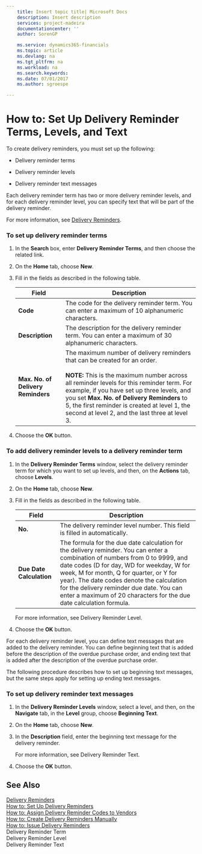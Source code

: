 ```yaml
---
    title: Insert topic title| Microsoft Docs
    description: Insert description
    services: project-madeira
    documentationcenter: ''
    author: SorenGP

    ms.service: dynamics365-financials
    ms.topic: article
    ms.devlang: na
    ms.tgt_pltfrm: na
    ms.workload: na
    ms.search.keywords:
    ms.date: 07/01/2017
    ms.author: sgroespe

---
```

# How to: Set Up Delivery Reminder Terms, Levels, and Text
To create delivery reminders, you must set up the following:  
  
-   Delivery reminder terms  
  
-   Delivery reminder levels  
  
-   Delivery reminder text messages  
  
 Each delivery reminder term has two or more delivery reminder levels, and for each delivery reminder level, you can specify text that will be part of the delivery reminder.  
  
 For more information, see [Delivery Reminders](delivery-reminders.md).  
  
### To set up delivery reminder terms  
  
1.  In the **Search** box, enter **Delivery Reminder Terms**, and then choose the related link.  
  
2.  On the **Home** tab, choose **New**.  
  
3.  Fill in the fields as described in the following table.  
  
    |Field|Description|  
    |---------------------------------|---------------------------------------|  
    |**Code**|The code for the delivery reminder term. You can enter a maximum of 10 alphanumeric characters.|  
    |**Description**|The description for the delivery reminder term. You can enter a maximum of 30 alphanumeric characters.|  
    |**Max. No. of Delivery Reminders**|The maximum number of delivery reminders that can be created for an order.<br /><br /> **NOTE:** This is the maximum number across all reminder levels for this reminder term. For example, if you have set up three levels, and you set **Max. No. of Delivery Reminders** to 5, the first reminder is created at level 1, the second at level 2, and the last three at level 3.|  
  
4.  Choose the **OK** button.  
  
### To add delivery reminder levels to a delivery reminder term  
  
1.  In the **Delivery Reminder Terms** window, select the delivery reminder term for which you want to set up levels, and then, on the **Actions** tab, choose **Levels**.  
  
2.  On the **Home** tab, choose **New**.  
  
3.  Fill in the fields as described in the following table.  
  
    |Field|Description|  
    |---------------------------------|---------------------------------------|  
    |**No.**|The delivery reminder level number. This field is filled in automatically.|  
    |**Due Date Calculation**|The formula for the due date calculation for the delivery reminder. You can enter a combination of numbers from 0 to 9999, and date codes \(D for day, WD for weekday, W for week, M for month, Q for quarter, or Y for year\). The date codes denote the calculation for the delivery reminder due date. You can enter a maximum of 20 characters for the due date calculation formula.|  
  
     For more information, see Delivery Reminder Level.  
  
4.  Choose the **OK** button.  
  
 For each delivery reminder level, you can define text messages that are added to the delivery reminder. You can define beginning text that is added before the description of the overdue purchase order, and ending text that is added after the description of the overdue purchase order.  
  
 The following procedure describes how to set up beginning text messages, but the same steps apply for setting up ending text messages.  
  
### To set up delivery reminder text messages  
  
1.  In the **Delivery Reminder Levels** window, select a level, and then, on the **Navigate** tab, in the **Level** group, choose **Beginning Text**.  
  
2.  On the **Home** tab, choose **New**.  
  
3.  In the **Description** field, enter the beginning text message for the delivery reminder.  
  
     For more information, see Delivery Reminder Text.  
  
4.  Choose the **OK** button.  
  
## See Also  
 [Delivery Reminders](delivery-reminders.md)   
 [How to: Set Up Delivery Reminders](how-to-set-up-delivery-reminders.md)   
 [How to: Assign Delivery Reminder Codes to Vendors](how-to-assign-delivery-reminder-codes-to-vendors.md)   
 [How to: Create Delivery Reminders Manually](how-to-create-delivery-reminders-manually.md)   
 [How to: Issue Delivery Reminders](how-to-issue-delivery-reminders.md)   
 Delivery Reminder Term   
 Delivery Reminder Level   
 Delivery Reminder Text